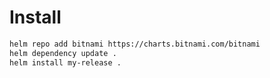 # Install
```bash
helm repo add bitnami https://charts.bitnami.com/bitnami
helm dependency update .
helm install my-release .
```